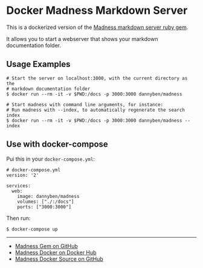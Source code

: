 Docker Madness Markdown Server
==================================================


This is a dockerized version of the [Madness markdown server ruby gem][1]. 

It allows you to start a webserver that shows your markdown documentation 
folder.

Usage Examples
--------------------------------------------------

```shell
# Start the server on localhost:3000, with the current directory as the 
# markdown documentation folder
$ docker run --rm -it -v $PWD:/docs -p 3000:3000 dannyben/madness

# Start madness with command line arguments, for instance:
# Run madness with --index, to automatically regenerate the search index
$ docker run --rm -it -v $PWD:/docs -p 3000:3000 dannyben/madness --index
```

Use with docker-compose
--------------------------------------------------

Pui this in your `docker-compose.yml`:

```
# docker-compose.yml
version: '2'

services:
  web:
    image: dannyben/madness
    volumes: ["./:/docs"]
    ports: ["3000:3000"]
```

Then run:

```
$ docker-compose up
```

---

- [Madness Gem on GitHub][1]
- [Madness Docker on Docker Hub][2]
- [Madness Docker Source on GitHub][3]

[1]: https://github.com/DannyBen/madness
[2]: https://hub.docker.com/r/dannyben/madness/
[3]: https://hub.docker.com/r/dannyben/docker-madness/

